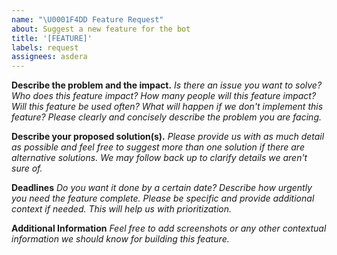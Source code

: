```yaml
---
name: "\U0001F4DD Feature Request"
about: Suggest a new feature for the bot
title: '[FEATURE]'
labels: request
assignees: asdera
---
```


**Describe the problem and the impact.**
_Is there an issue you want to solve? Who does this feature impact? How many people will this feature impact? Will this feature be used often? What will happen if we *don't* implement this feature? Please clearly and concisely describe the problem you are facing._

**Describe your proposed solution(s).**
_Please provide us with as much detail as possible and feel free to suggest more than one solution if there are alternative solutions. We may follow back up to clarify details we aren't sure of._

**Deadlines**
_Do you want it done by a certain date? Describe how urgently you need the feature complete. Please be specific and provide additional context if needed. This will help us with prioritization._

**Additional Information**
_Feel free to add screenshots or any other contextual information we should know for building this feature._
